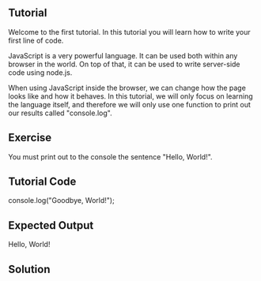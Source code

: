 Tutorial
--------

Welcome to the first tutorial. In this tutorial you will learn how to write your first line of code.

JavaScript is a very powerful language. It can be used both within any browser in the world. On top of that, it can be used to write server-side code using node.js.

When using JavaScript inside the browser, we can change how the page looks like and how it behaves. In this tutorial, we will only focus on learning the language itself, and therefore we will only use one function to print out our results called "console.log".

Exercise
--------

You must print out to the console the sentence "Hello, World!".

Tutorial Code
-------------

console.log("Goodbye, World!");

Expected Output
---------------

Hello, World!

Solution
--------
